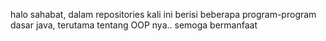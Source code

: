 halo sahabat, dalam repositories kali ini berisi beberapa program-program dasar java, terutama tentang OOP nya.. semoga bermanfaat
